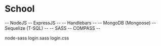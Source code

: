 # School
-- NodeJS -- ExpressJS --
-- Handlebars --
-- MongoDB (Mongoose) -- Sequelize (T-SQL) --
-- SASS -- COMPASS --

node-sass login.sass login.css